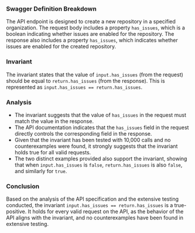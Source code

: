 ### Swagger Definition Breakdown
The API endpoint is designed to create a new repository in a specified organization. The request body includes a property `has_issues`, which is a boolean indicating whether issues are enabled for the repository. The response also includes a property `has_issues`, which indicates whether issues are enabled for the created repository.

### Invariant
The invariant states that the value of `input.has_issues` (from the request) should be equal to `return.has_issues` (from the response). This is represented as `input.has_issues == return.has_issues`.

### Analysis
- The invariant suggests that the value of `has_issues` in the request must match the value in the response.
- The API documentation indicates that the `has_issues` field in the request directly controls the corresponding field in the response. 
- Given that the invariant has been tested with 10,000 calls and no counterexamples were found, it strongly suggests that the invariant holds true for all valid requests.
- The two distinct examples provided also support the invariant, showing that when `input.has_issues` is `false`, `return.has_issues` is also `false`, and similarly for `true`.

### Conclusion
Based on the analysis of the API specification and the extensive testing conducted, the invariant `input.has_issues == return.has_issues` is a true-positive. It holds for every valid request on the API, as the behavior of the API aligns with the invariant, and no counterexamples have been found in extensive testing.
